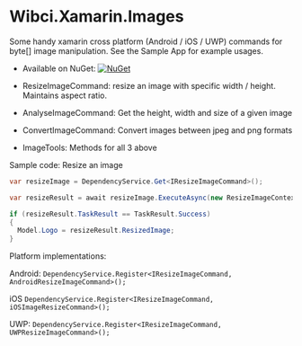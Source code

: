 # Wibci.Xamarin.Images
Some handy xamarin cross platform (Android / iOS / UWP) commands for byte[] image manipulation.
See the Sample App for example usages.

- Available on NuGet: [![NuGet](https://img.shields.io/nuget/v/Wibci.Xamarin.Images.svg?label=NuGet)](https://www.nuget.org/packages/Wibci.Xamarin.Images/)

- ResizeImageCommand: resize an image with specific width / height. Maintains aspect ratio.
- AnalyseImageCommand: Get the height, width and size of a given image
- ConvertImageCommand: Convert images between jpeg and png formats
- ImageTools: Methods for all 3 above

Sample code: Resize an image

```C#
var resizeImage = DependencyService.Get<IResizeImageCommand>();

var resizeResult = await resizeImage.ExecuteAsync(new ResizeImageContext { Height = 130, Width = 280, OriginalImage = pictureResult.Image });

if (resizeResult.TaskResult == TaskResult.Success)
{
  Model.Logo = resizeResult.ResizedImage;
}
```

Platform implementations:

Android:
`DependencyService.Register<IResizeImageCommand, AndroidResizeImageCommand>();`

iOS
`DependencyService.Register<IResizeImageCommand, iOSImageResizeCommand>();`

UWP:
`DependencyService.Register<IResizeImageCommand, UWPResizeImageCommand>();`

